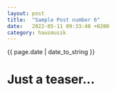 ```yaml
---
layout: post
title:  "Sample Post number 6"
date:   2022-05-11 09:33:48 +0200
category: hausmusik
---
```

<p style="text-align:left;">{{ page.date | date_to_string }}</p>


# Just a teaser...
